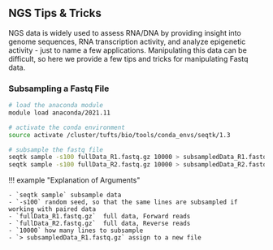 ## NGS Tips & Tricks

NGS data is widely used to assess RNA/DNA by providing insight into genome sequences, RNA transcription activity, and analyze epigenetic activity -  just to name a few applications. Manipulating this data can be difficult, so here we provide a few tips and tricks for manipulating Fastq data. 

### Subsampling a Fastq File

```bash
# load the anaconda module
module load anaconda/2021.11

# activate the conda environment
source activate /cluster/tufts/bio/tools/conda_envs/seqtk/1.3

# subsample the fastq file
seqtk sample -s100 fullData_R1.fastq.gz 10000 > subsampledData_R1.fastq.gz
seqtk sample -s100 fullData_R2.fastq.gz 10000 > subsampledData_R2.fastq.gz
```

!!! example "Explanation of Arguments"

    - `seqtk sample` subsample data
    - `-s100` random seed, so that the same lines are subsampled if working with paired data
    - `fullData_R1.fastq.gz`  full data, Forward reads
    - `fullData_R2.fastq.gz`  full data, Reverse reads
    - `10000` how many lines to subsample
    - `> subsampledData_R1.fastq.gz` assign to a new file
